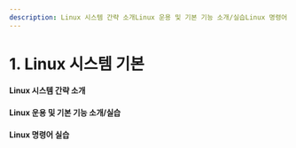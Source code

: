 ```yaml
---
description: Linux 시스템 간략 소개Linux 운용 및 기본 기능 소개/실습Linux 명령어 실습
---
```


# 1. Linux 시스템 기본

#### Linux 시스템 간략 소개

#### Linux 운용 및 기본 기능 소개/실습

#### Linux 명령어 실습

  




